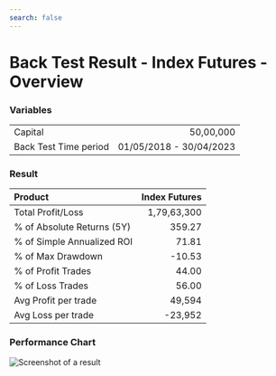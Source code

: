 ```yaml
---
search: false
---
```





# Back Test Result - Index Futures - Overview

### Variables
<style>
  td:first-child {
    text-align: left;
  }
 
  td:last-child {
    text-align: right;
  }
</style>
<table>
    <tr>
    <td>Capital</td>
    <td>50,00,000</td>
    </tr>
    <tr>
    <td>Back Test Time period</td>
    <td>01/05/2018 - 30/04/2023</td>
    </tr>
</table>

### Result

|Product|Index Futures|
|:-|-:|
|Total Profit/Loss|1,79,63,300|
|% of Absolute Returns (5Y)|359.27|
|% of Simple Annualized ROI|71.81|
|% of Max Drawdown|-10.53
|% of Profit Trades|44.00|
% of Loss Trades|56.00|
|Avg Profit per trade|49,594|
|Avg Loss per trade|-23,952|

### Performance Chart

![Screenshot of a result](/image.png)
